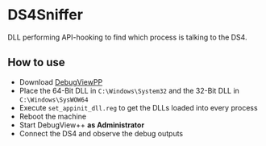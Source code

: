 # DS4Sniffer

DLL performing API-hooking to find which process is talking to the DS4.

## How to use

- Download [DebugViewPP](https://github.com/CobaltFusion/DebugViewPP/releases)
- Place the 64-Bit DLL in `C:\Windows\System32` and the 32-Bit DLL in `C:\Windows\SysWOW64`
- Execute `set_appinit_dll.reg` to get the DLLs loaded into every process
- Reboot the machine
- Start DebugView++ **as Administrator**
- Connect the DS4 and observe the debug outputs
